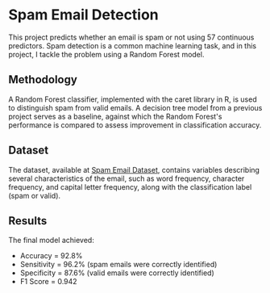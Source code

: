 # Spam Email Detection
This project predicts whether an email is spam or not using 57 continuous predictors. Spam detection is a common machine learning task, and in this project, I tackle the problem using a Random Forest model.

## Methodology
A Random Forest classifier, implemented with the caret library in R, is used to distinguish spam from valid emails. A decision tree model from a previous project serves as a baseline, against which the Random Forest's performance is compared to assess improvement in classification accuracy.

## Dataset
The dataset, available at [Spam Email Dataset](https://github.com/jholland5/COMP4299/blob/main/spamData.csv), contains variables describing several characteristics of the email, such as word frequency, character frequency, and capital letter frequency, along with the classification label (spam or valid).

## Results
The final model achieved:

- Accuracy = 92.8%
- Sensitivity = 96.2% (spam emails were correctly identified)
- Specificity = 87.6%  (valid emails were correctly identified)
- F1 Score = 0.942

